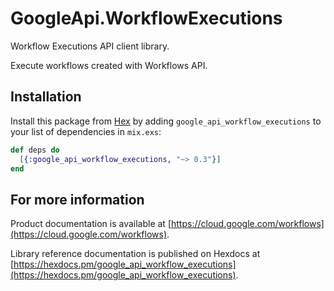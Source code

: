 # GoogleApi.WorkflowExecutions

Workflow Executions API client library.

Execute workflows created with Workflows API.

## Installation

Install this package from [Hex](https://hex.pm) by adding
`google_api_workflow_executions` to your list of dependencies in `mix.exs`:

```elixir
def deps do
  [{:google_api_workflow_executions, "~> 0.3"}]
end
```

## For more information

Product documentation is available at [https://cloud.google.com/workflows](https://cloud.google.com/workflows).

Library reference documentation is published on Hexdocs at
[https://hexdocs.pm/google_api_workflow_executions](https://hexdocs.pm/google_api_workflow_executions).
